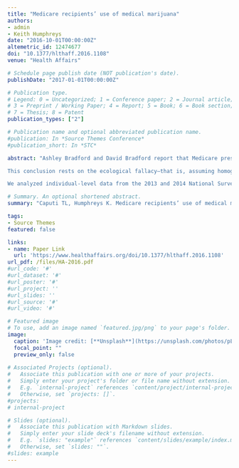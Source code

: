 ```yaml
---
title: "Medicare recipients’ use of medical marijuana"
authors:
- admin
- Keith Humphreys
date: "2016-10-01T00:00:00Z"
altemetric_id: 12474677
doi: "10.1377/hlthaff.2016.1108"
venue: "Health Affairs"

# Schedule page publish date (NOT publication's date). 
publishDate: "2017-01-01T00:00:00Z"

# Publication type.
# Legend: 0 = Uncategorized; 1 = Conference paper; 2 = Journal article;
# 3 = Preprint / Working Paper; 4 = Report; 5 = Book; 6 = Book section;
# 7 = Thesis; 8 = Patent 
publication_types: ["2"]

# Publication name and optional abbreviated publication name. 
#publication: In *Source Themes Conference*
#publication_short: In *STC*

abstract: "Ashley Bradford and David Bradford report that Medicare prescription drug spending declined substantially across a range of medications in states that legalized medical marijuana (Jul 2016). The authors conclude that “patients respond to medical marijuana legislation as if there are clinical benefits to the drug.”

This conclusion rests on the ecological fallacy—that is, assuming homogeneity in correlations across the individual and population levels of analysis. 1 The only compelling way to assess the impact of medical marijuana on individual Medicare recipients is to analyze individual-level data.

We analyzed individual-level data from the 2013 and 2014 National Survey on Drug Use and Health and found results that were incompatible with the conclusions presented by Bradford and Bradford. We found that fewer than 3 percent of Medicare recipients in states with medical marijuana laws use marijuana for medical purposes. If Bradford and Bradford’s conclusions were correct, this small percentage of Medicare recipients would have to be responsible for an extremely large reduction in the use of multiple prescription drug classes in states with medical marijuana laws."

# Summary. An optional shortened abstract.
summary: "Caputi TL, Humphreys K. Medicare recipients’ use of medical marijuana. Health Affairs. 2016 Oct 1;35(10):1936-."

tags:
- Source Themes
featured: false

links:
- name: Paper Link
  url: 'https://www.healthaffairs.org/doi/10.1377/hlthaff.2016.1108'
url_pdf: /files/HA-2016.pdf
#url_code: '#'
#url_dataset: '#'
#url_poster: '#'
#url_project: ''
#url_slides: ''
#url_source: '#'
#url_video: '#'

# Featured image
# To use, add an image named `featured.jpg/png` to your page's folder. 
image:
  caption: 'Image credit: [**Unsplash**](https://unsplash.com/photos/pLCdAaMFLTE)'
  focal_point: ""
  preview_only: false
 
# Associated Projects (optional).
#   Associate this publication with one or more of your projects.
#   Simply enter your project's folder or file name without extension.
#   E.g. `internal-project` references `content/project/internal-project/index.md`.
#   Otherwise, set `projects: []`.
#projects:
# internal-project

# Slides (optional).
#   Associate this publication with Markdown slides.
#   Simply enter your slide deck's filename without extension.
#   E.g. `slides: "example"` references `content/slides/example/index.md`.
#   Otherwise, set `slides: ""`.
#slides: example
---
```

